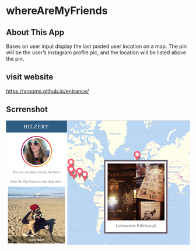# whereAreMyFriends

## About This App

Bases on user input display the last posted user location on a map. The pin will be the user’s instagram profile pic, and the location will be listed above the pin. 

## visit website

https://vrooms.github.io/entrance/

## Scrrenshot

![website img](https://github.com/the-generators/whereAreMyFriends/blob/master/screenshot/screenshot.png)

